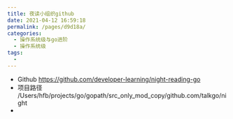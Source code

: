 ```yaml
---
title: 夜读小组织github
date: 2021-04-12 16:59:18
permalink: /pages/d9d18a/
categories:
  - 操作系统级与go进阶
  - 操作系统级
tags:
  - 
---
```



* Github https://github.com/developer-learning/night-reading-go
* 项目路径  /Users/hfb/projects/go/gopath/src_only_mod_copy/github.com/talkgo/night
* 

